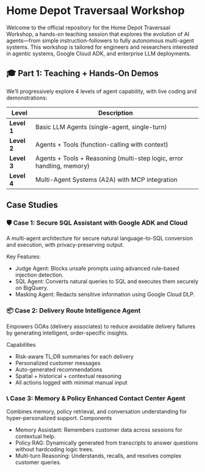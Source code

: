 # Home Depot Traversaal Workshop
Welcome to the official repository for the Home Depot Traversaal Workshop, a hands-on teaching session that explores the evolution of AI agents—from simple instruction-followers to fully autonomous multi-agent systems. This workshop is tailored for engineers and researchers interested in agentic systems, Google Cloud ADK, and enterprise LLM deployments.

## 🎓 Part 1: Teaching + Hands-On Demos

We’ll progressively explore 4 levels of agent capability, with live coding and demonstrations:

| **Level**   | **Description**                                                              |
|-------------|-------------------------------------------------------------------------------|
| **Level 1** | Basic LLM Agents (single-agent, single-turn)                                 |
| **Level 2** | Agents + Tools (function-calling with context)                               |
| **Level 3** | Agents + Tools + Reasoning (multi-step logic, error handling, memory)        |
| **Level 4** | Multi-Agent Systems (A2A) with MCP integration                                |

## Case Studies
### 🛡️ Case 1: Secure SQL Assistant with Google ADK and Cloud
A multi-agent architecture for secure natural language-to-SQL conversion and execution, with privacy-preserving output.

Key Features:
- Judge Agent: Blocks unsafe prompts using advanced rule-based injection detection.
- SQL Agent: Converts natural queries to SQL and executes them securely on BigQuery.
- Masking Agent: Redacts sensitive information using Google Cloud DLP.

### 📦 Case 2: Delivery Route Intelligence Agent
Empowers GOAs (delivery associates) to reduce avoidable delivery failures by generating intelligent, order-specific insights.

Capabilities
- Risk-aware TL;DR summaries for each delivery
- Personalized customer messages
- Auto-generated recommendations
- Spatial + historical + contextual reasoning
- All actions logged with minimal manual input

### 📞 Case 3: Memory & Policy Enhanced Contact Center Agent
Combines memory, policy retrieval, and conversation understanding for hyper-personalized support.
Components
- Memory Assistant: Remembers customer data across sessions for contextual help.
- Policy RAG: Dynamically generated from transcripts to answer questions without hardcoding logic trees.
- Multi-turn Reasoning: Understands, recalls, and resolves complex customer queries.
